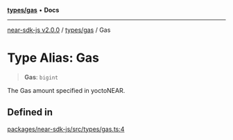 [**types/gas**](../README.md) • **Docs**

***

[near-sdk-js v2.0.0](../../../packages.md) / [types/gas](../README.md) / Gas

# Type Alias: Gas

> **Gas**: `bigint`

The Gas amount specified in yoctoNEAR.

## Defined in

[packages/near-sdk-js/src/types/gas.ts:4](https://github.com/LimeChain/near-sdk-js/blob/5530eb605b430589e35fde22ec4943fa536f58d1/packages/near-sdk-js/src/types/gas.ts#L4)
